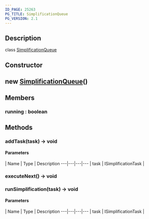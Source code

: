 ```yaml
---
ID_PAGE: 25263
PG_TITLE: SimplificationQueue
PG_VERSION: 2.1
---
```

## Description

class [SimplificationQueue](/classes/3.1/SimplificationQueue)



## Constructor

## new [SimplificationQueue](/classes/3.1/SimplificationQueue)()


## Members

### running : boolean


## Methods

### addTask(task) &rarr; void



#### Parameters
 | Name | Type | Description
---|---|---|---
 | task | ISimplificationTask | 

### executeNext() &rarr; void


### runSimplification(task) &rarr; void



#### Parameters
 | Name | Type | Description
---|---|---|---
 | task | ISimplificationTask | 

